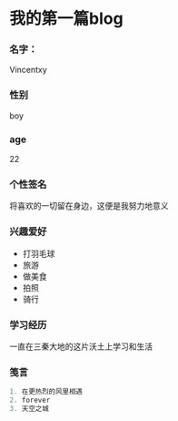 # 我的第一篇blog

### 名字：
Vincentxy

### 性别
boy

### age
22

### 个性签名
将喜欢的一切留在身边，这便是我努力地意义

### 兴趣爱好
* 打羽毛球
* 旅游
* 做美食
* 拍照
* 骑行

### 学习经历
一直在三秦大地的这片沃土上学习和生活

### 笺言

```javascript
1. 在更热烈的风里相遇
2. forever
3. 天空之城
```
